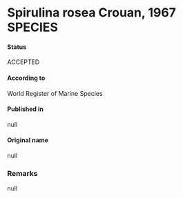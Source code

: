 Spirulina rosea Crouan, 1967 SPECIES
=======

#### Status
ACCEPTED

#### According to
World Register of Marine Species

#### Published in
null

#### Original name
null

### Remarks
null